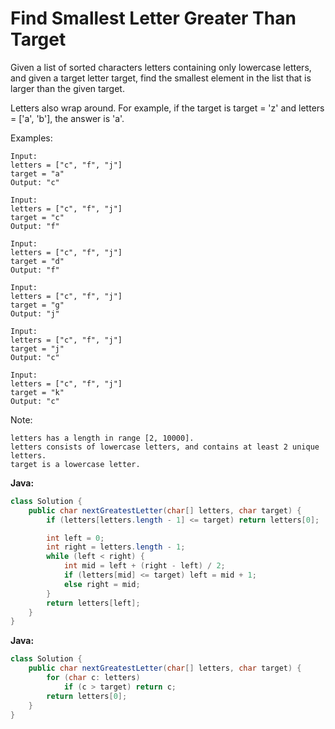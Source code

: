 # Find Smallest Letter Greater Than Target

Given a list of sorted characters letters containing only lowercase letters, and given a target letter target, find the smallest element in the list that is larger than the given target.

Letters also wrap around. For example, if the target is target = 'z' and letters = ['a', 'b'], the answer is 'a'.

Examples:

    Input:
    letters = ["c", "f", "j"]
    target = "a"
    Output: "c"

    Input:
    letters = ["c", "f", "j"]
    target = "c"
    Output: "f"

    Input:
    letters = ["c", "f", "j"]
    target = "d"
    Output: "f"

    Input:
    letters = ["c", "f", "j"]
    target = "g"
    Output: "j"

    Input:
    letters = ["c", "f", "j"]
    target = "j"
    Output: "c"

    Input:
    letters = ["c", "f", "j"]
    target = "k"
    Output: "c"

Note:

    letters has a length in range [2, 10000].
    letters consists of lowercase letters, and contains at least 2 unique letters.
    target is a lowercase letter.

**Java:**
```java
class Solution {
    public char nextGreatestLetter(char[] letters, char target) {
        if (letters[letters.length - 1] <= target) return letters[0];

        int left = 0;
        int right = letters.length - 1;
        while (left < right) {
            int mid = left + (right - left) / 2;
            if (letters[mid] <= target) left = mid + 1;
            else right = mid;
        }
        return letters[left];
    }
}
```

**Java:**
```java
class Solution {
    public char nextGreatestLetter(char[] letters, char target) {
        for (char c: letters)
            if (c > target) return c;
        return letters[0];
    }
}
```
